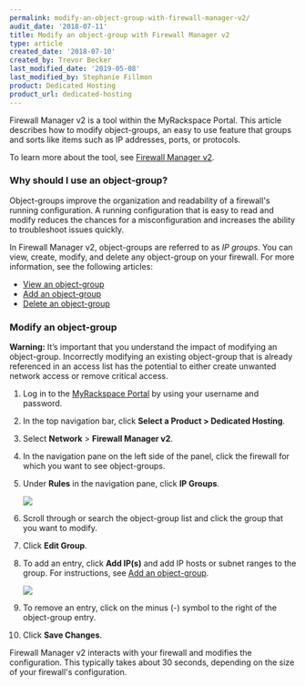 ```yaml
---
permalink: modify-an-object-group-with-firewall-manager-v2/
audit_date: '2018-07-11'
title: Modify an object-group with Firewall Manager v2
type: article
created_date: '2018-07-10'
created_by: Trevor Becker
last_modified_date: '2019-05-08'
last_modified_by: Stephanie Fillmon
product: Dedicated Hosting
product_url: dedicated-hosting
---
```


Firewall Manager v2 is a tool within the MyRackspace Portal. This article describes how to modify object-groups, an easy to use feature that groups and sorts like items such as IP addresses, ports, or protocols.

To learn more about the tool, see [Firewall Manager v2](/how-to/firewall-manager-v2).

### Why should I use an object-group?

Object-groups improve the organization and readability of a firewall's running configuration. A running configuration that is easy to read and modify reduces the chances for a misconfiguration and increases the ability to troubleshoot issues quickly.

In Firewall Manager v2, object-groups are referred to as *IP groups*. You can view, create, modify, and delete any object-group on your firewall. For more information, see the following articles:

- [View an object-group](/how-to/view-an-object-group-with-firewall-manager-v2)
- [Add an object-group](/how-to/create-an-object-group-with-firewall-manager-v2)
- [Delete an object-group](/how-to/delete-an-object-group-with-firewall-manager-v2)

### Modify an object-group

**Warning:** It’s important that you understand the impact of modifying an object-group. Incorrectly modifying an existing object-group that is already referenced in an access list has the potential to either create unwanted network access or remove critical access.

1. Log in to the [MyRackspace Portal](https://login.rackspace.com/) by using your username and password.

2. In the top navigation bar, click **Select a Product > Dedicated Hosting**.

3. Select **Network** > **Firewall Manager v2**.

4. In the navigation pane on the left side of the panel, click the firewall for which you want to see object-groups.

5. Under **Rules** in the navigation pane, click **IP Groups**.

    <img src="{% asset_path dedicated-hosting/firewall-manager-v2-object-groups/ip-groups.png %}" />

6. Scroll through or search the object-group list and click the group that you want to modify.

7. Click **Edit Group**.

8. To add an entry, click **Add IP(s)** and add IP hosts or subnet ranges to the group. For instructions, see [Add an object-group](/how-to/create-an-object-group-with-firewall-manager-v2).

   <img src="{% asset_path dedicated-hosting/firewall-manager-v2-object-groups/modify-object-group.png %}" />

9. To remove an entry, click on the minus (-) symbol to the right of the object-group entry.

10. Click **Save Changes**.

Firewall Manager v2 interacts with your firewall and modifies the configuration. This typically takes about 30 seconds, depending on the size of your firewall's configuration.
